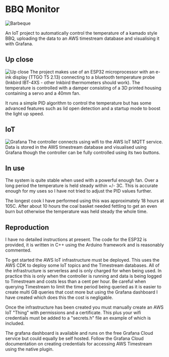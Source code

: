 # BBQ Monitor
![Barbeque](https://user-images.githubusercontent.com/2211370/122684544-ceb79180-d1fd-11eb-8525-48d4287a4ccb.jpg)

An IoT project to automatically control the temperature of a kamado style BBQ, uploading the data to an AWS timestream database and visualising it with Grafana.

## Up close
![Up close](https://user-images.githubusercontent.com/2211370/122684543-cd866480-d1fd-11eb-8af9-584bec12553e.jpg)
The project makes use of an ESP32 microprocessor with an e-ink display (TTGO T5 2.13) connecting to a bluetooth temperature probe (Inkbird  IBT-4XS - other Inkbird thermometers should work). The temperature is controlled with a damper consisting of a 3D printed housing containing a servo and a 40mm fan.

It runs a simple PID algorithm to control the temperature but has some advanced features such as lid open detection and a startup mode to boost the light up speed.

## IoT
![Grafana](https://user-images.githubusercontent.com/2211370/122684627-60270380-d1fe-11eb-9af9-718fcb49646f.png)
The controller connects using wifi to the AWS IoT MQTT service. Data is stored in the AWS timestream database and visualised using Grafana though the controller can be fully controlled using its two buttons.

## In use
The system is quite stable when used with a powerful enough fan. Over a long period the temperature is held steady within +/- 3C. This is accurate enough for my uses so I have not tried to adjust the PID values further.

The longest cook I have performed using this was approximately 18 hours at 105C. After about 10 hours the coal basket needed fettling to get an even burn but otherwise the temperature was held steady the whole time.

## Reproduction
I have no detailed instructions at present. The code for the ESP32 is provided, it is written in C++ using the Arduino framework and is reasonably commented. 

To get started the AWS IoT infrastructure must be deployed. This uses the AWS CDK to deploy some IoT topics and the Timestream databases. All of the infrastructure is serverless and is only charged for when being used. In practice this is only when the controller is running and data is being logged to Timestream and costs less than a cent per hour. Be careful when querying Timestream to limit the time period being queried as it is easier to create multi GB queries that cost more but using the Grafana dashboard I have created which does this the cost is negligable.

Once the infrastructure has been created you must manually create an AWS IoT "Thing" with permissions and a certificate. This plus your wifi credentials must be added to a "secrets.h" file an example of which is included.

The grafana dashboard is available and runs on the free Grafana Cloud service but could equally be self hosted. Follow the Grafana Cloud documentation on creating credentials for accessing AWS Timestream using the native plugin.